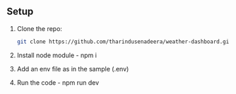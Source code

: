 ## Setup

1. Clone the repo:

   ```bash
   git clone https://github.com/tharindusenadeera/weather-dashboard.git

   ```

2. Install node module - npm i
3. Add an env file as in the sample (.env)
4. Run the code - npm run dev
